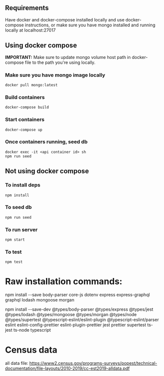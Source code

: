 ## Requirements
Have docker and docker-compose installed locally and
use docker-compose instructions, or make sure you
have mongo installed and running locally at localhost:27017

## Using docker compose
**IMPORTANT:** Make sure to update mongo volume
host path in docker-compose file to the path you're using locally.

### Make sure you have mongo image locally
`docker pull mongo:latest`

### Build containers
`docker-compose build`

### Start containers
`docker-compose up`

### Once containers running, seed db
`docker exec -it <api container id> sh`  
`npm run seed`

## Not using docker compose

### To install deps
`npm install`

### To seed db
`npm run seed`

### To run server
`npm start`

### To test
`npm test`

# Raw installation commands:
npm install --save body-parser core-js dotenv express express-graphql graphql lodash mongoose morgan

npm install --save-dev @types/body-parser @types/express @types/jest @types/lodash @types/mongoose @types/morgan @types/node @types/supertest @typescript-eslint/eslint-plugin @typescript-eslint/parser eslint eslint-config-prettier eslint-plugin-prettier jest prettier supertest ts-jest ts-node typescript

# Census data
all data file:
https://www2.census.gov/programs-surveys/popest/technical-documentation/file-layouts/2010-2019/cc-est2019-alldata.pdf
